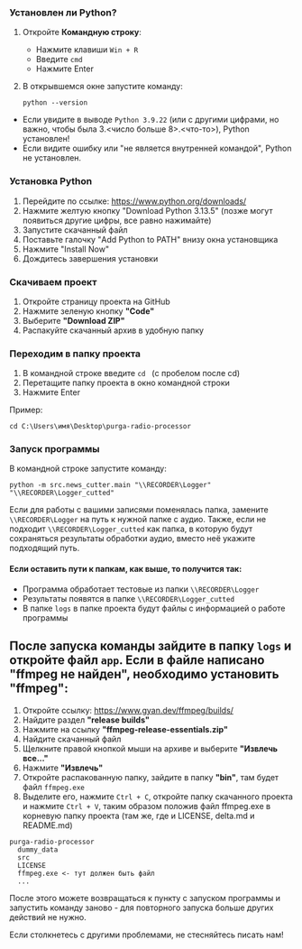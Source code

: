 ### Установлен ли Python?

1. Откройте **Командную строку**:
   - Нажмите клавиши `Win + R`
   - Введите `cmd`
   - Нажмите Enter

2. В открывшемся окне запустите команду:
   ```
   python --version
   ```

- Если увидите в выводе `Python 3.9.22` (или с другими цифрами, но важно, чтобы была 3.<число больше 8>.<что-то>), Python установлен!
- Если видите ошибку или "не является внутренней командой", Python не установлен.

### Установка Python

1. Перейдите по ссылке: https://www.python.org/downloads/
2. Нажмите желтую кнопку "Download Python 3.13.5" (позже могут появиться другие цифры, все равно нажимайте)
3. Запустите скачанный файл
4. Поставьте галочку "Add Python to PATH" внизу окна установщика
5. Нажмите "Install Now"
6. Дождитесь завершения установки

### Скачиваем проект

1. Откройте страницу проекта на GitHub
2. Нажмите зеленую кнопку **"Code"**
3. Выберите **"Download ZIP"**
4. Распакуйте скачанный архив в удобную папку

### Переходим в папку проекта

1. В командной строке введите `cd ` (с пробелом после cd)
2. Перетащите папку проекта в окно командной строки
3. Нажмите Enter

Пример:
```
cd C:\Users\имя\Desktop\purga-radio-processor
```

### Запуск программы

В командной строке запустите команду:
```
python -m src.news_cutter.main "\\RECORDER\Logger" "\\RECORDER\Logger_cutted"
```
Если для работы с вашими записями поменялась папка, замените `\\RECORDER\Logger` на путь к нужной папке с аудио. Также, если не подходит `\\RECORDER\Logger_cutted` как папка, в которую будут сохраняться результаты обработки аудио, вместо неё укажите подходящий путь.

#### Если оставить пути к папкам, как выше, то получится так:
- Программа обработает тестовые из папки `\\RECORDER\Logger`
- Результаты появятся в папке `\\RECORDER\Logger_cutted`
- В папке `logs` в папке проекта будут файлы с информацией о работе программы

## После запуска команды зайдите в папку `logs` и откройте файл `app`. Если в файле написано "ffmpeg не найден", необходимо установить "ffmpeg":
1. Откройте ссылку: https://www.gyan.dev/ffmpeg/builds/
2. Найдите раздел **"release builds"**
3. Нажмите на ссылку **"ffmpeg-release-essentials.zip"**
4. Найдите скачанный файл
5. Щелкните правой кнопкой мыши на архиве и выберите **"Извлечь все..."**
7. Нажмите **"Извлечь"**
8. Откройте распакованную папку, зайдите в папку **"bin"**, там будет файл `ffmpeg.exe`
9. Выделите его, нажмите `Ctrl + C`, откройте папку скачанного проекта и нажмите `Ctrl + V`, таким образом положив файл ffmpeg.exe в корневую папку проекта (там же, где и LICENSE, delta.md и README.md)
```
purga-radio-processor
  dummy_data
  src
  LICENSE
  ffmpeg.exe <- тут должен быть файл
  ...
```
После этого можете возвращаться к пункту с запуском программы и запустить команду заново - для повторного запуска больше других действий не нужно.

Если столкнетесь с другими проблемами, не стесняйтесь писать нам!